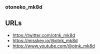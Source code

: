 ### otoneko_mk8d

## URLs
- https://twitter.com/otnk_mk8d
- https://misskey.io/@otnk_mk8d
- https://www.youtube.com/@otnk_mk8d
